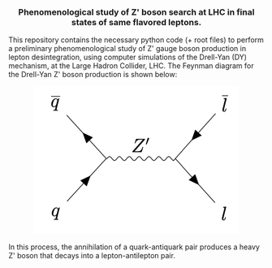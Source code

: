 <h3 align='center'> Phenomenological study of Z' boson search at LHC in final states of same flavored leptons.</h3>
This repository contains the necessary python code (+ root files) to perform a preliminary phenomenological study of Z' gauge boson production in lepton desintegration, using computer simulations of the Drell-Yan (DY) mechanism, at the Large Hadron Collider, LHC. 
The Feynman diagram for the Drell-Yan Z' boson production is shown below:
<p align="center">
  <img src='images/DY.png'/>
</p>
In this process, the annihilation of a quark-antiquark pair produces a heavy Z' boson that decays into a lepton-antilepton pair. 
